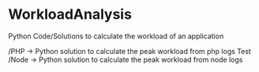 # WorkloadAnalysis
Python Code/Solutions to calculate the workload of an application

/PHP -> Python solution to calculate the peak workload from php logs
 Test
/Node -> Python solution to calculate the peak workload from node logs
